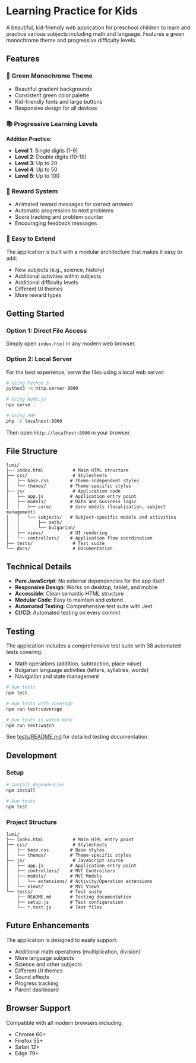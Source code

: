 # Learning Practice for Kids

A beautiful, kid-friendly web application for preschool children to learn and practice various subjects including math and language. Features a green monochrome theme and progressive difficulty levels.

## Features

### 🎨 Green Monochrome Theme
- Beautiful gradient backgrounds
- Consistent green color palette
- Kid-friendly fonts and large buttons
- Responsive design for all devices

### 📚 Progressive Learning Levels
**Addition Practice:**
- **Level 1**: Single digits (1-9)
- **Level 2**: Double digits (10-19)  
- **Level 3**: Up to 20
- **Level 4**: Up to 50
- **Level 5**: Up to 100

### 🎉 Reward System
- Animated reward messages for correct answers
- Automatic progression to next problems
- Score tracking and problem counter
- Encouraging feedback messages

### 🚀 Easy to Extend
The application is built with a modular architecture that makes it easy to add:
- New subjects (e.g., science, history)
- Additional activities within subjects
- Additional difficulty levels
- Different UI themes
- More reward types

## Getting Started

### Option 1: Direct File Access
Simply open `index.html` in any modern web browser.

### Option 2: Local Server
For the best experience, serve the files using a local web server:

```bash
# Using Python 3
python3 -m http.server 8000

# Using Node.js
npx serve .

# Using PHP
php -S localhost:8000
```

Then open `http://localhost:8000` in your browser.

## File Structure

```
lumi/
├── index.html           # Main HTML structure
├── css/                 # Stylesheets
│   ├── base.css        # Theme-independent styles
│   └── themes/         # Theme-specific styles
├── js/                  # Application code
│   ├── app.js          # Application entry point
│   ├── models/         # Data and business logic
│   │   ├── core/       # Core models (localization, subject management)
│   │   └── subjects/   # Subject-specific models and activities
│   │       ├── math/
│   │       └── bulgarian/
│   ├── views/          # UI rendering
│   └── controllers/    # Application flow coordination
├── tests/               # Test suite
└── docs/                # Documentation
```

## Technical Details

- **Pure JavaScript**: No external dependencies for the app itself
- **Responsive Design**: Works on desktop, tablet, and mobile
- **Accessible**: Clean semantic HTML structure
- **Modular Code**: Easy to maintain and extend
- **Automated Testing**: Comprehensive test suite with Jest
- **CI/CD**: Automated testing on every commit

## Testing

The application includes a comprehensive test suite with 38 automated tests covering:
- Math operations (addition, subtraction, place value)
- Bulgarian language activities (letters, syllables, words)
- Navigation and state management

```bash
# Run tests
npm test

# Run tests with coverage
npm run test:coverage

# Run tests in watch mode
npm run test:watch
```

See [tests/README.md](tests/README.md) for detailed testing documentation.

## Development

### Setup
```bash
# Install dependencies
npm install

# Run tests
npm test
```

### Project Structure
```
lumi/
├── index.html           # Main HTML entry point
├── css/                 # Stylesheets
│   ├── base.css        # Base styles
│   └── themes/         # Theme-specific styles
├── js/                  # JavaScript source
│   ├── app.js          # Application entry point
│   ├── controllers/    # MVC Controllers
│   ├── models/         # MVC Models
│   │   └── extensions/ # Activity/Operation extensions
│   └── views/          # MVC Views
└── tests/              # Test suite
    ├── README.md       # Testing documentation
    ├── setup.js        # Test configuration
    └── *.test.js       # Test files
```

## Future Enhancements

The application is designed to easily support:
- Additional math operations (multiplication, division)
- More language subjects
- Science and other subjects
- Different UI themes
- Sound effects
- Progress tracking
- Parent dashboard

## Browser Support

Compatible with all modern browsers including:
- Chrome 60+
- Firefox 55+
- Safari 12+
- Edge 79+
